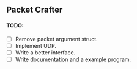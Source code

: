 Packet Crafter
---

#### TODO:
* [ ] Remove packet argument struct.
* [ ] Implement UDP.
* [ ] Write a better interface.
* [ ] Write documentation and a example program.
